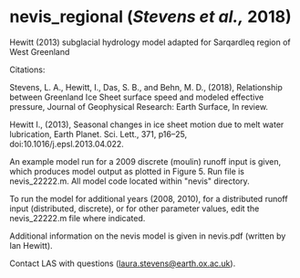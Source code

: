 # nevis_regional (_Stevens et al.,_ 2018)
Hewitt (2013) subglacial hydrology model adapted for Sarqardleq region of West Greenland

Citations: 

Stevens, L. A., Hewitt, I., Das, S. B., and Behn, M. D., (2018), Relationship between Greenland Ice Sheet surface speed and modeled effective pressure, Journal of Geophysical Research: Earth Surface, In review. 

Hewitt I., (2013), Seasonal changes in ice sheet motion due to melt water lubrication, Earth Planet. Sci. Lett., 371, p16–25, doi:10.1016/j.epsl.2013.04.022.

An example model run for a 2009 discrete (moulin) runoff input is given, which produces model output as plotted in Figure 5. Run file is nevis_22222.m. All model code located within "nevis" directory.

To run the model for additional years (2008, 2010), for a distributed runoff input (distributed, discrete), or for other parameter values, edit the nevis_22222.m file where indicated. 

Additional information on the nevis model is given in nevis.pdf (written by Ian Hewitt).

Contact LAS with questions (laura.stevens@earth.ox.ac.uk).
